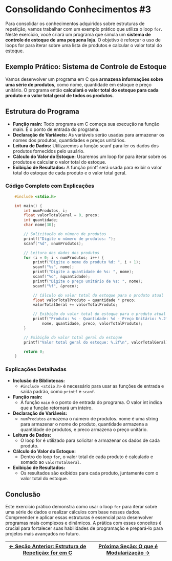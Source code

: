 # Consolidando Conhecimentos #3

Para consolidar os conhecimentos adquiridos sobre estruturas de repetição, vamos trabalhar com um exemplo prático que utiliza o loop `for`. Neste exercício, você criará um programa que simula um **sistema de controle de estoque de uma pequena loja**. O objetivo é reforçar o uso de loops for para iterar sobre uma lista de produtos e calcular o valor total do estoque.

## Exemplo Prático: Sistema de Controle de Estoque

Vamos desenvolver um programa em C que **armazena informações sobre uma série de produtos**, como nome, quantidade em estoque e preço unitário. O programa então **calculará o valor total do estoque para cada produto e o valor total geral de todos os produtos**.

## Estrutura do Programa

-   **Função main:** Todo programa em C começa sua execução na função main. É o ponto de entrada do programa.
-   **Declaração de Variáveis:** As variáveis serão usadas para armazenar os nomes dos produtos, quantidades e preços unitários.
-   **Leitura de Dados:** Utilizaremos a função scanf para ler os dados dos produtos fornecidos pelo usuário.
-   **Cálculo do Valor do Estoque:** Usaremos um loop for para iterar sobre os produtos e calcular o valor total do estoque.
-   **Exibição de Resultados:** A função printf será usada para exibir o valor total do estoque de cada produto e o valor total geral.

### Código Completo com Explicações

```c
    #include <stdio.h>

    int main() {
        int numProdutos, i;
        float valorTotalGeral = 0, preco;
        int quantidade;
        char nome[30];

        // Solicitação do número de produtos
        printf("Digite o número de produtos: ");
        scanf("%d", &numProdutos);

        // Leitura dos dados dos produtos
        for (i = 0; i < numProdutos; i++) {
            printf("Digite o nome do produto %d: ", i + 1);
            scanf("%s", nome);
            printf("Digite a quantidade de %s: ", nome);
            scanf("%d", &quantidade);
            printf("Digite o preço unitário de %s: ", nome);
            scanf("%f", &preco);

            // Cálculo do valor total do estoque para o produto atual
            float valorTotalProduto = quantidade * preco;
            valorTotalGeral += valorTotalProduto;

            // Exibição do valor total do estoque para o produto atual
            printf("Produto: %s - Quantidade: %d - Preço Unitário: %.2f - Valor Total: %.2f\n",
                nome, quantidade, preco, valorTotalProduto);
        }

        // Exibição do valor total geral do estoque
        printf("Valor total geral do estoque: %.2f\n", valorTotalGeral);

        return 0;
    }
```

### Explicações Detalhadas

-   **Inclusão de Bibliotecas:**
    -   `#include <stdio.h>` é necessário para usar as funções de entrada e saída padrão, como `printf` e `scanf`.
-   **Função main:**
    -   A função `main` é o ponto de entrada do programa. O valor int indica que a função retornará um inteiro.
-   **Declaração de Variáveis:**
    -   `numProdutos` armazena o número de produtos. nome é uma string para armazenar o nome do produto, quantidade armazena a quantidade de produtos, e preco armazena o preço unitário.
-   **Leitura de Dados:**
    -   O loop for é utilizado para solicitar e armazenar os dados de cada produto.
-   **Cálculo do Valor do Estoque:**
    -   Dentro do loop `for`, o valor total de cada produto é calculado e somado ao `valorTotalGeral`.
-   **Exibição de Resultados:**
    -   Os resultados são exibidos para cada produto, juntamente com o valor total do estoque.

## Conclusão

Este exercício prático demonstra como usar o loop `for` para iterar sobre uma série de dados e realizar cálculos com base nesses dados. Compreender e aplicar essas estruturas é essencial para desenvolver programas mais complexos e dinâmicos. A prática com esses conceitos é crucial para fortalecer suas habilidades de programação e prepará-lo para projetos mais avançados no futuro.

| [← Seção Anterior: Estrutura de Repetição: for em C](https://github.com/arturbomtempo-dev/programming-logic-course/blob/main/materiais/05-estruturas-de-repeticao/05.04-estrutura-for.md) | [Próxima Seção: O que é Modularização →](https://github.com/arturbomtempo-dev/programming-logic-course/blob/main/materiais/06-modularizacao/06.01-o-que-e-modularizacao.md) |
| ---------------------------------------------------------------------------------------------------------------------------------------------------------------------------- | ----------------------------------------------------------------------------------------------------------------------------------------------------------------------------- |
